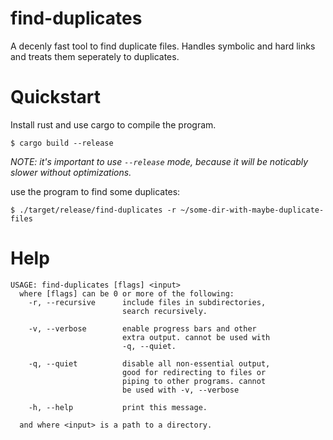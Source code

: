 # find-duplicates
A decenly fast tool to find duplicate files. Handles symbolic and hard links and treats them seperately to duplicates.


# Quickstart
Install rust and use cargo to compile the program.
```console
$ cargo build --release
```
*NOTE: it's important to use `--release` mode, because it will be noticably slower without optimizations.*

use the program to find some duplicates:
```console
$ ./target/release/find-duplicates -r ~/some-dir-with-maybe-duplicate-files
```

# Help
```
USAGE: find-duplicates [flags] <input>
  where [flags] can be 0 or more of the following:
    -r, --recursive      include files in subdirectories,
                         search recursively.

    -v, --verbose        enable progress bars and other
                         extra output. cannot be used with
                         -q, --quiet.

    -q, --quiet          disable all non-essential output,
                         good for redirecting to files or
                         piping to other programs. cannot
                         be used with -v, --verbose

    -h, --help           print this message.

  and where <input> is a path to a directory.
```
